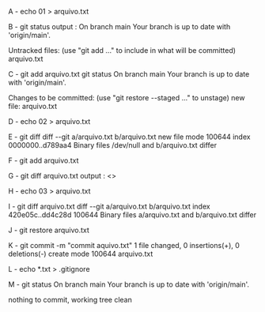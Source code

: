 A - echo 01 > arquivo.txt

B - git status
output : On branch main
Your branch is up to date with 'origin/main'.

Untracked files:
  (use "git add <file>..." to include in what will be committed)
        arquivo.txt

C - git add arquivo.txt
git status
On branch main
Your branch is up to date with 'origin/main'.      

Changes to be committed:
  (use "git restore --staged <file>..." to unstage)
        new file:   arquivo.txt

D - echo 02 > arquivo.txt

E - git diff
diff --git a/arquivo.txt b/arquivo.txt
new file mode 100644
index 0000000..d789aa4
Binary files /dev/null and b/arquivo.txt differ

F - git add arquivo.txt

G - git diff arquivo.txt
output : <<nenhum>>

H - echo 03 > arquivo.txt

I - git diff arquivo.txt
diff --git a/arquivo.txt b/arquivo.txt
index 420e05c..dd4c28d 100644
Binary files a/arquivo.txt and b/arquivo.txt differ

J - git restore arquivo.txt

K - git commit -m "commit aquivo.txt"
 1 file changed, 0 insertions(+), 0 deletions(-)
 create mode 100644 arquivo.txt

L - echo *.txt > .gitignore

M - git status
On branch main
Your branch is up to date with 'origin/main'.

nothing to commit, working tree clean


